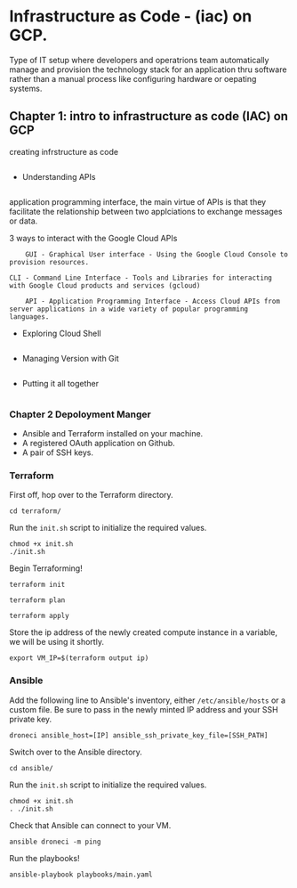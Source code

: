 # Infrastructure as Code - (iac) on GCP. 

Type of IT setup where developers and operatrions team automatically manage and provision the technology stack for an application
thru software rather than a manual process like configuring hardware or oepating systems.

## Chapter 1: intro to infrastructure as code (IAC) on GCP

creating infrstructure as code
```
```
* Understanding APIs
```
```
application programming interface, the main virtue of APIs is that they facilitate the relationship between two applciations to exchange messages or data.

3 ways to interact with the Google Cloud APIs
```
    GUI - Graphical User interface - Using the Google Cloud Console to provision resources.
```
    CLI - Command Line Interface - Tools and Libraries for interacting with Google Cloud products and services (gcloud)
```
    API - Application Programming Interface - Access Cloud APIs from server applications in a wide variety of popular programming languages.
```
* Exploring Cloud Shell
```
```
* Managing Version with Git
```
```
* Putting it all together
```
```

### Chapter 2 Depoloyment Manger 



* Ansible and Terraform installed on your machine.
* A registered OAuth application on Github.
* A pair of SSH keys.

### Terraform

First off, hop over to the Terraform directory.
```
cd terraform/
```
Run the `init.sh` script to initialize the required values.
```
chmod +x init.sh
./init.sh
```

Begin Terraforming!
```
terraform init
```
```
terraform plan
```
```
terraform apply
```
Store the ip address of the newly created compute instance in a variable, we will be using it shortly.
```
export VM_IP=$(terraform output ip)
```

### Ansible

Add the following line to Ansible's inventory, either `/etc/ansible/hosts` or a custom file. Be sure to pass in the newly minted IP address and your SSH private key.
```
droneci ansible_host=[IP] ansible_ssh_private_key_file=[SSH_PATH]
```

Switch over to the Ansible directory.
```
cd ansible/
```
Run the `init.sh` script to initialize the required values.
```
chmod +x init.sh
. ./init.sh
```
Check that Ansible can connect to your VM.
```
ansible droneci -m ping
```
Run the playbooks!
```
ansible-playbook playbooks/main.yaml
```





